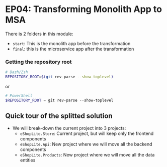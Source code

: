 # EP04: Transforming Monolith App to MSA

There is 2 folders in this module:
- `start`: This is the monolith app before the transformation
- `final`: this is the microservice app after the transformation


### Getting the repository root

```bash
# Bazh/Zsh
REPOSITORY_ROOT=$(git rev-parse --show-toplevel)
```
or
```powershell
# PowerShell
$REPOSITORY_ROOT = git rev-parse --show-toplevel
```

## Quick tour of the splitted solution


- We will break-down the current project into 3 projects:
  - `eShopLite.Store`: Current project, but will keep only the frontend components
  - `eShopLite.Api`: New project where we will move all the backend components
  - `eShopLite.Products`: New project where we will move all the data entities




